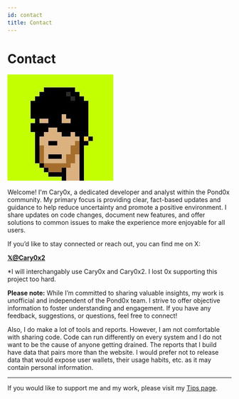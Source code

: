 ```yaml
---
id: contact
title: Contact
---
```


# Contact

![Xacct Cary0x2](../../static/img/cary0x2.jpg)

Welcome! I'm Cary0x, a dedicated developer and analyst within the Pond0x community. My primary focus is providing clear, fact-based updates and guidance to help reduce uncertainty and promote a positive environment. I share updates on code changes, document new features, and offer solutions to common issues to make the experience more enjoyable for all users.

If you’d like to stay connected or reach out, you can find me on X:

[**𝕏@Cary0x2**](https://x.com/Cary0x2)

*I will interchangably use Cary0x and Cary0x2.  I lost 0x supporting this project too hard.

**Please note:** While I’m committed to sharing valuable insights, my work is unofficial and independent of the Pond0x team. I strive to offer objective information to foster understanding and engagement. If you have any feedback, suggestions, or questions, feel free to connect!

Also, I do make a lot of tools and reports.  However, I am not comfortable with sharing code.  Code can run differently on every system and I do not want to be the cause of anyone getting drained.  The reports that I build have data that pairs more than the website.  I would prefer not to release data that would expose user wallets, their usage habits, etc. as it may contain personal information.

---

If you would like to support me and my work, please visit my [Tips page](/tips).